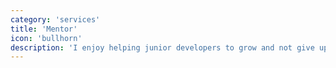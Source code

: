 ```yaml
---
category: 'services'
title: 'Mentor'
icon: 'bullhorn'
description: 'I enjoy helping junior developers to grow and not give up.'
---
```

